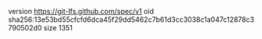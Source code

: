 version https://git-lfs.github.com/spec/v1
oid sha256:13e53bd55cfcfd6dca45f29dd5462c7b61d3cc3038c1a047c12878c3790502d0
size 1351
